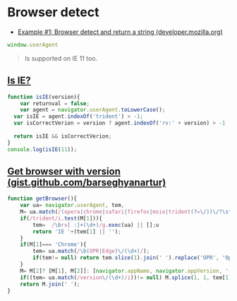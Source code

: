 # Browser detect

* [Example #1: Browser detect and return a string (developer.mozilla.org)](https://developer.mozilla.org/en-US/docs/Web/API/Window/navigator#Example_1_Browser_detect_and_return_a_string)

```js
window.userAgent
```
> Is supported on IE 11 too.

## [Is IE?](https://jsfiddle.net/janis_rullis/g90shuez/)


```js
function isIE(version){
	var returnval = false;
	var agent = navigator.userAgent.toLowerCase();
  var isIE = agent.indexOf('trident') > -1;
  var isCorrectVerion = version ? agent.indexOf('rv:' + version) > -1 : true;
    
  return isIE && isCorrectVerion;
}
console.log(isIE(11));
```

## [Get browser with version (gist.github.com/barseghyanartur)](https://gist.github.com/barseghyanartur/366ab52a19d92e06bc42)

```js
function getBrowser(){
	var ua= navigator.userAgent, tem,
	M= ua.match(/(opera|chrome|safari|firefox|msie|trident(?=\/))\/?\s*(\d+)/i) || [];
	if(/trident/i.test(M[1])){
		tem=  /\brv[ :]+(\d+)/g.exec(ua) || [];u
		return 'IE '+(tem[1] || '');
	}
	if(M[1]=== 'Chrome'){
		tem= ua.match(/\b(OPR|Edge)\/(\d+)/);
		if(tem!= null) return tem.slice(1).join(' ').replace('OPR', 'Opera');
	}
	M= M[2]? [M[1], M[2]]: [navigator.appName, navigator.appVersion, '-?'];
	if((tem= ua.match(/version\/(\d+)/i))!= null) M.splice(1, 1, tem[1]);
	return M.join(' ');
}
```
